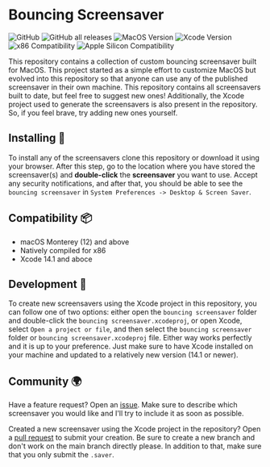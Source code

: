 # Bouncing Screensaver

![GitHub](https://img.shields.io/github/license/ribeiropdiogo/bouncing-screensaver)
![GitHub all releases](https://img.shields.io/github/downloads/ribeiropdiogo/bouncing-screensaver/total)
![MacOS Version](https://img.shields.io/badge/MacOS-v12_or_above-blue)
![Xcode Version](https://img.shields.io/badge/Xcode-v14.1_or_above-blue)
![x86 Compatibility](https://img.shields.io/badge/x86-working-green)
![Apple Silicon Compatibility](https://img.shields.io/badge/Apple%20Silicon-not%20tested-red)

This repository contains a collection of custom bouncing screensaver built for MacOS. This project started as a simple effort to customize MacOS but evolved into this repository so that anyone can use any of the published screensaver in their own machine. This repository contains all screensavers built to date, but feel free to suggest new ones! Additionally, the Xcode project used to generate the screensavers is also present in the repository. So, if you feel brave, try adding new ones yourself.

## Installing 🚀

To install any of the screensavers clone this repository or download it using your browser. After this step, go to the location where you have stored the screensaver(s) and **double-click** the **screensaver** you want to use. Accept any security notifications, and after that, you should be able to see the `bouncing screensaver` in `System Preferences -> Desktop & Screen Saver`.

## Compatibility 📦

- macOS Monterey (12) and above
- Natively compiled for x86
- Xcode 14.1 and aboce

## Development 🔧

To create new screensavers using the Xcode project in this repository, you can follow one of two options: either open the `bouncing screensaver` folder and double-click the `bouncing screensaver.xcodeproj`, or open Xcode, select `Open a project or file`, and then select the `bouncing screensaver` folder or `bouncing screensaver.xcodeproj` file. Either way works perfectly and it is up to your preference. Just make sure to have Xcode installed on your machine and updated to a relatively new version (14.1 or newer).

## Community 🌍

Have a feature request? Open an [issue](https://github.com/ribeiropdiogo/bouncing-screensaver/issues/new). Make sure to describe which screensaver you would like and I'll try to include it as soon as possible.

Created a new screensaver using the Xcode project in the repository? Open a [pull request](https://github.com/ribeiropdiogo/bouncing-screensaver/compare) to submit your creation. Be sure to create a new branch and don't work on the main branch directly please. In addition to that, make sure that you only submit the `.saver`.
